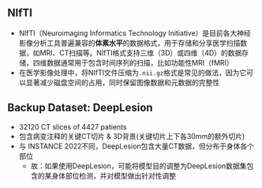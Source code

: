 ## NIfTI

* NIfTI（Neuroimaging Informatics Technology Initiative）是目前各大神经影像分析工具普遍兼容的**体素水平**的数据格式，用于存储和分享医学扫描数据，如MRI、CT扫描等。NIfTI格式支持三维（3D）或四维（4D）的数据存储，四维数据通常用于包含时间序列的扫描，比如功能性MRI（fMRI）
* 在医学影像处理中，将NIfTI文件压缩为`.nii.gz`格式是常见的做法，因为它可以显著减少磁盘空间的占用，同时保留图像数据和元数据的完整性

## Backup Dataset: DeepLesion

* 32120 CT slices of 4427 patients
* 包含病变注释的关键CT切片 & 3D背景(关键切片上下各30mm的额外切片)
* 与 INSTANCE 2022不同，DeepLesion包含大量CT数据，但分布于身体各个部位
  * 故：如果使用DeepLesion，可能将模型目的调整为DeepLesion数据集包含的某身体部位检测，并对模型做出针对性调整